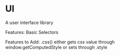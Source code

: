 UI
==

A user interface library


Features:
Basic Selectors

Features to Add:
.css() either gets css value through window.getComputedStyle or sets through .style
